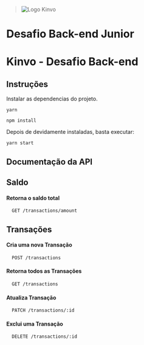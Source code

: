 > ![Logo Kinvo](https://github.com/cbfranca/kinvo-front-end-test/blob/master/logo.svg)

# Desafio Back-end Junior

# Kinvo - Desafio Back-end

## Instruções

Instalar as dependencias do projeto.

```
yarn
```

```
npm install
```

Depois de devidamente instaladas, basta executar:

```
yarn start
```

## Documentação da API

## Saldo

#### Retorna o saldo total

```http
  GET /transactions/amount
```

## Transações

#### Cria uma nova Transação

```http
  POST /transactions
```

#### Retorna todos as Transações

```http
  GET /transactions
```

#### Atualiza Transação

```http
  PATCH /transactions/:id
```

#### Exclui uma Transação

```http
  DELETE /transactions/:id
```
